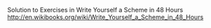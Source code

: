 Solution to Exercises in Write Yourself a Scheme in 48 Hours
http://en.wikibooks.org/wiki/Write_Yourself_a_Scheme_in_48_Hours

